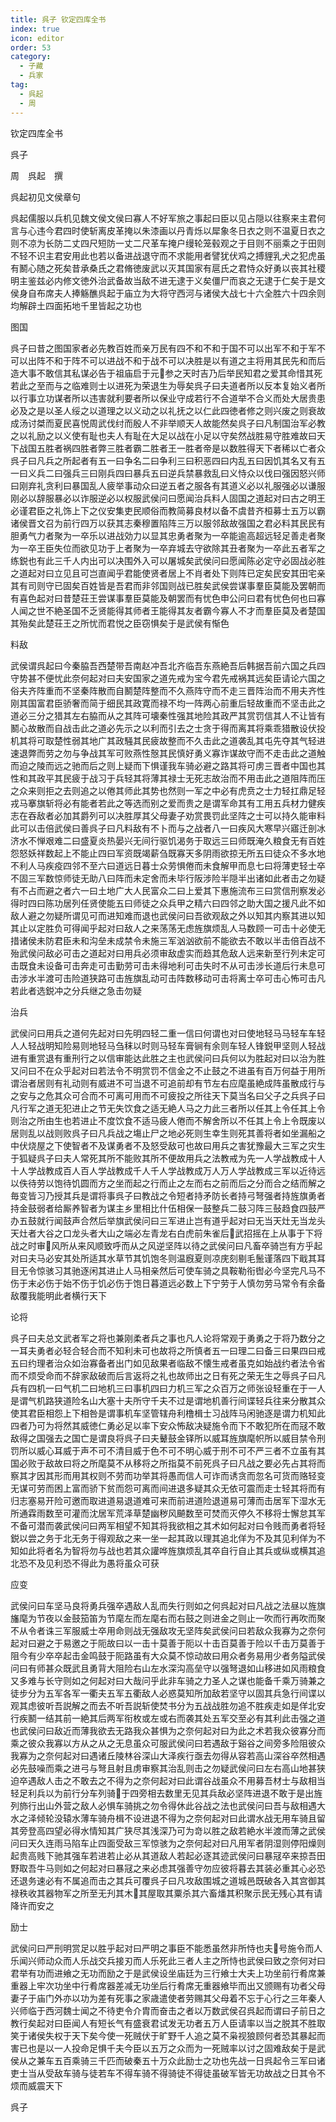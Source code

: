 ```yaml
---
title: 呉子 钦定四库全书
index: true
icon: editor
order: 53
category:
  - 子藏
  - 兵家
tag:
  - 呉起
  - 周
---
```


钦定四库全书  

呉子  

周　呉起　撰  

呉起初见文侯章句  

呉起儒服以兵机见魏文侯文侯曰寡人不好军旅之事起曰臣以见占隠以往察来主君何言与心违今君四时使斩离皮革掩以朱漆画以丹青烁以犀象冬日衣之则不温夏日衣之则不凉为长防二丈四尺短防一丈二尺革车掩户缦轮笼毂观之于目则不丽乘之于田则不轻不识主君安用此也若以备进战退守而不求能用者譬犹伏鸡之搏貍乳犬之犯虎虽有鬭心随之死矣昔承桑氏之君脩徳废武以灭其国家有扈氏之君恃众好勇以丧其社稷明主鉴兹必内修文徳外治武备故当敌不进无逮于义矣僵尸而哀之无逮于仁矣于是文侯身自布席夫人捧觞醮呉起于庙立为大将守西河与诸侯大战七十六全胜六十四余则均解辟土四面拓地千里皆起之功也  

图国  

呉子曰昔之图国家者必先教百姓而亲万民有四不和不和于国不可以出军不和于军不可以出阵不和于阵不可以进战不和于战不可以决胜是以有道之主将用其民先和而后造大事不敢信其私谋必告于祖庙启于元参之天时吉乃后举民知君之爱其命惜其死若此之至而与之临难则士以进死为荣退生为辱矣呉子曰夫道者所以反本复始义者所以行事立功谋者所以违害就利要者所以保业守成若行不合道举不合义而处大居贵患必及之是以圣人绥之以道理之以义动之以礼抚之以仁此四徳者修之则兴废之则衰故成汤讨桀而夏民喜悦周武伐纣而殷人不非举顺天人故能然矣呉子曰凡制国治军必教之以礼励之以义使有耻也夫人有耻在大足以战在小足以守矣然战胜易守胜难故曰天下战国五胜者祸四胜者弊三胜者霸二胜者王一胜者帝是以数胜得天下者稀以亡者众呉子曰凡兵之所起者有五一曰争名二曰争利三曰积恶四曰内乱五曰因饥其名又有五一曰义兵二曰强兵三曰刚兵四曰暴兵五曰逆兵禁暴救乱曰义恃众以伐曰强因怒兴师曰刚弃礼贪利曰暴国乱人疲举事动众曰逆五者之服各有其道义必以礼服强必以谦服刚必以辞服暴必以诈服逆必以权服武侯问曰愿闻治兵料人固国之道起对曰古之明王必谨君臣之礼饰上下之仪安集吏民顺俗而教简募良材以备不虞昔齐桓募士五万以霸诸侯晋文召为前行四万以获其志秦穆置陷阵三万以服邻敌故强国之君必料其民民有胆勇气力者聚为一卒乐以进战効力以显其忠勇者聚为一卒能逾高超远轻足善走者聚为一卒王臣失位而欲见功于上者聚为一卒弃城去守欲除其丑者聚为一卒此五者军之练鋭也有此三千人内出可以决围外入可以屠城矣武侯问曰愿闻陈必定守必固战必胜之道起对曰立见且可岂直闻乎君能使贤者居上不肖者处下则阵已定矣民安其田宅亲其有司则守已固矣百姓皆是吾君而非邻国则战已胜矣武侯尝谋事羣臣莫能及罢朝而有喜色起对曰昔楚荘王尝谋事羣臣莫能及朝罢而有忧色申公问曰君有忧色何也曰寡人闻之世不絶圣国不乏贤能得其师者王能得其友者霸今寡人不才而羣臣莫及者楚国其殆矣此楚荘王之所忧而君悦之臣窃惧矣于是武侯有惭色  

料敌  

武侯谓呉起曰今秦脇吾西楚带吾南赵冲吾北齐临吾东燕絶吾后韩据吾前六国之兵四守势甚不便忧此奈何起对曰夫安国家之道先戒为宝今君先戒祸其远矣臣请论六国之俗夫齐阵重而不坚秦阵散而自鬭楚阵整而不久燕阵守而不走三晋阵治而不用夫齐性刚其国富君臣骄奢而简于细民其政寛而禄不均一阵两心前重后轻故重而不坚击此之道必三分之猎其左右脇而从之其阵可壊秦性强其地险其政严其赏罚信其人不让皆有鬭心故散而自战击此之道必先示之以利而引去之士贪于得而离其将乘乖猎散设伏投机其将可取楚性弱其地广其政騒其民疲故整而不久击此之道袭乱其屯先夺其气轻进速退弊而劳之勿与争战其军可败燕性慤其民慎好勇义寡诈谋故守而不走击此之道触而迫之陵而远之驰而后之则上疑而下惧谨我车骑必避之路其将可虏三晋者中国也其性和其政平其民疲于战习于兵轻其将薄其禄士无死志故治而不用击此之道阻阵而压之众来则拒之去则追之以倦其师此其势也然则一军之中必有虎贲之士力轻扛鼎足轻戎马搴旗斩将必有能者若此之等选而别之爱而贵之是谓军命其有工用五兵材力健疾志在吞敌者必加其爵列可以决胜厚其父母妻子劝赏畏罚此坚阵之士可以持久能审料此可以击倍武侯曰善呉子曰凡料敌有不卜而与之战者八一曰疾风大寒早兴寤迁剖冰济水不惮艰难二曰盛夏炎热晏兴无间行驱饥渴务于取远三曰师既淹久粮食无有百姓怨怒妖祥数起上不能止四曰军资既竭薪刍既寡天多阴雨欲掠无所五曰徒众不多水地不利人马疾疫四邻不至六曰道远日暮士众劳惧倦而未食解甲而息七曰将薄吏轻士卒不固三军数惊师徒无助八曰阵而未定舍而未毕行阪涉险半隠半出诸如此者击之勿疑有不占而避之者六一曰土地广大人民富众二曰上爱其下惠施流布三曰赏信刑察发必得时四曰陈功居列任贤使能五曰师徒之众兵甲之精六曰四邻之助大国之援凡此不如敌人避之勿疑所谓见可而进知难而退也武侯问曰吾欲观敌之外以知其内察其进以知其止以定胜负可得闻乎起对曰敌人之来荡荡无虑旌旗烦乱人马数顾一可击十必使无措诸侯未防君臣未和沟垒未成禁令未施三军汹汹欲前不能欲去不敢以半击倍百战不殆武侯问敌必可击之道起对曰用兵必须审敌虚实而趋其危敌人远来新至行列未定可击既食未设备可击奔走可击勤劳可击未得地利可击失时不从可击涉长道后行未息可击涉水半渡可击险道狭路可击旌旗乱动可击阵数移动可击将离士卒可击心怖可击凡若此者选鋭冲之分兵继之急击勿疑  

治兵  

武侯问曰用兵之道何先起对曰先明四轻二重一信曰何谓也对曰使地轻马马轻车车轻人人轻战明知险易则地轻马刍秣以时则马轻车膏锏有余则车轻人锋鋭甲坚则人轻战进有重赏退有重刑行之以信审能达此胜之主也武侯问曰兵何以为胜起对曰以治为胜又问曰不在众乎起对曰若法令不明赏罚不信金之不止鼓之不进虽有百万何益于用所谓治者居则有礼动则有威进不可当退不可追前却有节左右应麾虽絶成阵虽散成行与之安与之危其众可合而不可离可用而不可疲投之所往天下莫当名曰父子之兵呉子曰凡行军之道无犯进止之节无失饮食之适无絶人马之力此三者所以任其上令任其上令则治之所由生也若进止不度饮食不适马疲人倦而不解舍所以不任其上令上令既废以居则乱以战则败呉子曰凡兵战之塲止尸之地必死则生幸生则死其善将者如坐漏船之中伏烧屋之下使智者不及谋勇者不及怒受敌可也故曰用兵之害犹豫最大三军之灾生于狐疑呉子曰夫人常死其所不能败其所不便故用兵之法教戒为先一人学战教成十人十人学战教成百人百人学战教成千人千人学战教成万人万人学战教成三军以近待远以佚待劳以饱待饥圆而方之坐而起之行而止之左而右之前而后之分而合之结而解之毎变皆习乃授其兵是谓将事呉子曰教战之令短者持矛防长者持弓弩强者持旌旗勇者持金鼓弱者给厮养智者为谋主乡里相比什伍相保一鼓整兵二鼓习阵三鼔趋食四鼓严办五鼓就行闻鼓声合然后举旗武侯问曰三军进止岂有道乎起对曰无当天灶无当龙头天灶者大谷之口龙头者大山之端必左青龙右白虎前朱雀后武招摇在上从事于下将战之时审风所从来风顺致呼而从之风逆坚阵以待之武侯问曰凡畜卒骑岂有方乎起对曰夫马必安其处所适其水草节其饥饱冬则温廐夏则凉庑刻剔毛鬛谨落四下戢其耳目无令惊骇习其驰逐闲其进止人马相亲然后可使车骑之具鞍勒衔辔必今坚完凡马不伤于末必伤于始不伤于饥必伤于饱日暮道远必数上下宁劳于人慎勿劳马常令有余备敌覆我能明此者横行天下  

论将  

呉子曰夫总文武者军之将也兼刚柔者兵之事也凡人论将常观于勇勇之于将乃数分之一耳夫勇者必轻合轻合而不知利未可也故将之所慎者五一曰理二曰备三曰果四曰戒五曰约理者治众如治寡备者出门如见敌果者临敌不懐生戒者虽克如始战约者法令省而不烦受命而不辞家敌破而后言返将之礼也故师出之日有死之荣无生之辱呉子曰凡兵有四机一曰气机二曰地机三曰事机四曰力机三军之众百万之师张设轻重在于一人是谓气机路狭道险名山大塞十夫所守千夫不过是谓地机善行间谍轻兵往来分散其众使其君臣相怨上下相咎是谓事机车坚管辖舟利橹楫士习战阵马闲驰逐是谓力机知此四者乃可为将然其威徳仁勇必足以率下安众怖敌决疑施令而下不敢犯所在而冦不敢敌得之国强去之国亡是谓良将呉子曰夫鼙鼓金铎所以威耳旌旗麾帜所以威目禁令刑罚所以威心耳威于声不可不清目威于色不可不明心威于刑不可不严三者不立虽有其国必败于敌故曰将之所麾莫不从移将之所指莫不前死呉子曰凡战之要必先占其将而察其才因其形而用其权则不劳而功举其将愚而信人可诈而诱贪而忽名可货而赂轻变无谋可劳而困上富而骄下贫而怨可离而间进退多疑其众无依可震而走士轻其将而有归志塞易开险可邀而取进道易退道难可来而前进道险退道易可薄而击居军下湿水无所通霖雨数至可灌而沈居军荒泽草楚幽秽风飇数至可焚而灭停久不移将士懈怠其军不备可潜而袭武侯问曰两军相望不知其将我欲相之其术如何起对曰令贱而勇者将轻鋭以尝之务于北无务于得观敌之来一坐一起其政以理其追北佯为不及其见利佯为不知如此将者名为智将勿与战也若其众讙哗旌旗烦乱其卒自行自止其兵或纵或横其追北恐不及见利恐不得此为愚将虽众可获  

应变  

武侯问曰车坚马良将勇兵强卒遇敌人乱而失行则如之何呉起对曰凡战之法昼以旌旗旛麾为节夜以金鼓笳笛为节麾左而左麾右而右鼓之则进金之则止一吹而行再吹而聚不从令者诛三军服威士卒用命则战无强敌攻无坚阵矣武侯问曰若敌众我寡为之奈何起对曰避之于易邀之于阨故曰以一击十莫善于阨以十击百莫善于险以千击万莫善于阻今有少卒卒起击金鸣鼓于阨路虽有大众莫不惊动故曰用众者务易用少者务隘武侯问曰有师甚众既武且勇背大阻险右山左水深沟高垒守以强弩退如山移进如风雨粮食又多难与长守则如之何起对曰大哉问乎此非车骑之力圣人之谋也能备千乘万骑兼之徒步分为五军各军一衢夫五军五衢敌人必惑莫知所加敌若坚守以固其兵急行间谍以观其虑彼听吾説解之而去不听吾説斩使焚书分为五战战胜勿追不胜疾走如是佯北安行疾鬭一结其前一絶其后两军衔枚或左或右而袭其处五军交至必有其利此击强之道也武侯问曰敌近而薄我欲去无路我众甚惧为之奈何起对曰为此之术若我众彼寡分而乘之彼众我寡以方从之从之无息虽众可服武侯问曰若遇敌于谿谷之间旁多险阻彼众我寡为之奈何起对曰遇诸丘陵林谷深山大泽疾行亟去勿得从容若高山深谷卒然相遇必先鼓噪而乘之进弓与弩且射且虏审察其治乱则击之勿疑武侯问曰左右高山地甚狭迫卒遇敌人击之不敢去之不得为之奈何起对曰此谓谷战虽众不用募吾材士与敌相当轻足利兵以为前行分车列骑于四旁相去数里无见其兵敌必坚阵进退不敢于是出旌列斾行出山外营之敌人必惧车骑挑之勿令得休此谷战之法也武侯问曰吾与敌相遇大水之泽倾轮没辕水薄车骑舟楫不设进退不得为之奈何起对曰此谓水战无用车骑且留其旁登高四望必得水情知其广狭尽其浅深乃可为竒以胜之敌若絶水半渡而薄之武侯问曰天久连雨马陷车止四面受敌三军惊骇为之奈何起对曰凡用军者阴湿则停阳燥则起贵高贱下驰其强车若进若止必从其道敌人若起必逐其迹武侯问曰暴冦卒来掠吾田野取吾牛马则如之何起对曰暴冦之来必虑其强善守勿应彼将暮去其装必重其心必恐还退务速必有不属追而击之其兵可覆呉子曰凡攻敌围城之道城邑既破各入其宫御其禄秩收其器物军之所至无刋其木其屋取其粟杀其六畜燔其积聚示民无残心其有请降许而安之  

励士  

武侯问曰严刑明赏足以胜乎起对曰严明之事臣不能悉虽然非所恃也夫号施令而人乐闻兴师动众而人乐战交兵接刃而人乐死此三者人主之所恃也武侯曰致之奈何对曰君举有功而进飨之无功而励之于是武侯设坐庙廷为三行飨士大夫上功坐前行肴席兼重器上牢次功坐中行肴席器差减无功坐后行肴席无重器飨毕而出又颁赐有功者父母妻子于庙门外亦以功为差有死事之家歳遣使者劳赐其父母着不忘于心行之三年秦人兴师临于西河魏士闻之不待吏令介胄而奋击之者以万数武侯召呉起而谓曰子前日之教行矣起对曰臣闻人有短长气有盛衰君试发无功者五万人臣请率以当之脱其不胜取笑于诸侯失权于天下矣今使一死贼伏于旷野千人追之莫不枭视狼顾何者恐其暴起而害已也是以一人投命足惧千夫今臣以五万之众而为一死贼率以讨之固难敌矣于是武侯从之兼车五百乘骑三千匹而破秦五十万众此励士之功也先战一日呉起令三军曰诸吏士当从受敌车骑与徒若车不得车骑不得骑徒不得徒虽破军皆无功故战之日其令不烦而威震天下  

呉子  
